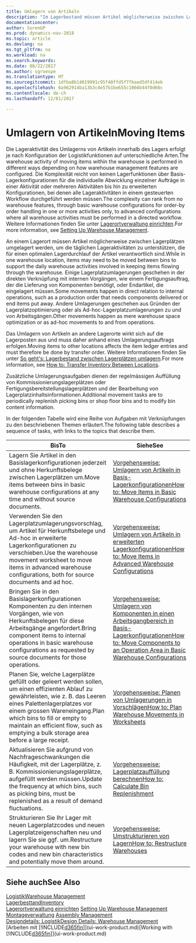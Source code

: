 ```yaml
---
title: Umlagern von Artikeln
description: "Im Lagerbestand müssen Artikel möglicherweise zwischen Lagerplätzen umgelagert werden, um die täglichen Lageraktivitäten zu unterstützen, die für einen optimalen Lagerdurchlauf der Artikel verantwortlich sind. Einige Lagerplatzumlagerungen geschehen in der direkten Verknüpfung mit internen Vorgängen, wie einem Fertigungsauftrag, der die Lieferung von Komponenten benötigt, oder Endartikel, die eingelagert müssen. Andere Umlagerungen geschehen aus Gründen der Lagerplatzoptimierung oder als Ad-hoc-Lagerplatzumlagerungen zu und von Arbeitsgängen."
documentationcenter: 
author: SorenGP
ms.prod: dynamics-nav-2018
ms.topic: article
ms.devlang: na
ms.tgt_pltfrm: na
ms.workload: na
ms.search.keywords: 
ms.date: 08/22/2017
ms.author: sgroespe
ms.translationtype: HT
ms.sourcegitcommit: 1dfba8b14019991c95f40ffd5f7fbaed5df414eb
ms.openlocfilehash: 6a962914ba13b3c4e57b1be655c1066b44f0d60c
ms.contentlocale: de-ch
ms.lasthandoff: 12/01/2017

---
```

# <a name="moving-items"></a><span data-ttu-id="6ba0e-105">Umlagern von Artikeln</span><span class="sxs-lookup"><span data-stu-id="6ba0e-105">Moving Items</span></span>
<span data-ttu-id="6ba0e-106">Die Lageraktivität des Umlagerns von Artikeln innerhalb des Lagers erfolgt je nach Konfiguration der Logistikfunktionen auf unterschiedliche Arten.</span><span class="sxs-lookup"><span data-stu-id="6ba0e-106">The warehouse activity of moving items within the warehouse is performed in different ways depending on how warehouse management features are configured.</span></span> <span data-ttu-id="6ba0e-107">Die Komplexität reicht von keinen Lagerfunktionen über Basis-Lagerkonfigurationen für die individuelle Abwicklung einzelner Aufträge in einer Aktivität oder mehreren Aktivitäten bis hin zu erweiterten Konfigurationen, bei denen alle Lageraktivitäten in einem gesteuerten Workflow durchgeführt werden müssen.</span><span class="sxs-lookup"><span data-stu-id="6ba0e-107">The complexity can rank from no warehouse features, through basic warehouse configurations for order-by order handling in one or more activities only, to advanced configurations where all warehouse activities must be performed in a directed workflow.</span></span> <span data-ttu-id="6ba0e-108">Weitere Informationen finden Sie unter [Lagerortverwaltung einrichten](warehouse-setup-warehouse.md).</span><span class="sxs-lookup"><span data-stu-id="6ba0e-108">For more information, see [Setting Up Warehouse Management](warehouse-setup-warehouse.md).</span></span>

<span data-ttu-id="6ba0e-109">An einem Lagerort müssen Artikel möglicherweise zwischen Lagerplätzen umgelagert werden, um die täglichen Lageraktivitäten zu unterstützen, die für einen optimalen Lagerdurchlauf der Artikel verantwortlich sind.</span><span class="sxs-lookup"><span data-stu-id="6ba0e-109">While in one warehouse location, items may need to be moved between bins to support the daily warehouse activities involved in keeping items flowing through the warehouse.</span></span> <span data-ttu-id="6ba0e-110">Einige Lagerplatzumlagerungen geschehen in der direkten Verknüpfung mit internen Vorgängen, wie einem Fertigungsauftrag, der die Lieferung von Komponenten benötigt, oder Endartikel, die eingelagert müssen.</span><span class="sxs-lookup"><span data-stu-id="6ba0e-110">Some movements happen in direct relation to internal operations, such as a production order that needs components delivered or end items put away.</span></span> <span data-ttu-id="6ba0e-111">Andere Umlagerungen geschehen aus Gründen der Lagerplatzoptimierung oder als Ad-hoc-Lagerplatzumlagerungen zu und von Arbeitsgängen.</span><span class="sxs-lookup"><span data-stu-id="6ba0e-111">Other movements happen as mere warehouse space optimization or as ad-hoc movements to and from operations.</span></span>

<span data-ttu-id="6ba0e-112">Das Umlagern von Artikeln an andere Lagerorte wirkt sich auf die Lagerposten aus und muss daher anhand eines Umlagerungsauftrags erfolgen.</span><span class="sxs-lookup"><span data-stu-id="6ba0e-112">Moving items to other locations affects the item ledger entries and must therefore be done by transfer order.</span></span> <span data-ttu-id="6ba0e-113">Weitere Informationen finden Sie unter [So geht's: Lagerbestand zwischen Lagerplätzen umlagern](inventory-how-transfer-between-locations.md).</span><span class="sxs-lookup"><span data-stu-id="6ba0e-113">For more information, see [How to: Transfer Inventory Between Locations](inventory-how-transfer-between-locations.md).</span></span>  

<span data-ttu-id="6ba0e-114">Zusätzliche Umlagerungsaufgaben dienen der regelmässigen Auffüllung von Kommissionierungslagerplätzen oder Fertigungsbereitstellungslagerplätzen und der Bearbeitung von Lagerplatzinhaltsinformationen.</span><span class="sxs-lookup"><span data-stu-id="6ba0e-114">Additional movement tasks are to periodically replenish picking bins or shop floor bins and to modify bin content information.</span></span>  

 <span data-ttu-id="6ba0e-115">In der folgenden Tabelle wird eine Reihe von Aufgaben mit Verknüpfungen zu den beschriebenen Themen erläutert.</span><span class="sxs-lookup"><span data-stu-id="6ba0e-115">The following table describes a sequence of tasks, with links to the topics that describe them.</span></span>   

|<span data-ttu-id="6ba0e-116">**Bis**</span><span class="sxs-lookup"><span data-stu-id="6ba0e-116">**To**</span></span>|<span data-ttu-id="6ba0e-117">**Siehe**</span><span class="sxs-lookup"><span data-stu-id="6ba0e-117">**See**</span></span>|  
|------------|-------------|  
|<span data-ttu-id="6ba0e-118">Lagern Sie Artikel in den Basislagerkonfigurationen jederzeit und ohne Herkunftsbelege zwischen Lagerplätzen um.</span><span class="sxs-lookup"><span data-stu-id="6ba0e-118">Move items between bins in basic warehouse configurations at any time and without source documents.</span></span>|[<span data-ttu-id="6ba0e-119">Vorgehensweise: Umlagern von Artikeln in Basis-Lagerkonfigurationen</span><span class="sxs-lookup"><span data-stu-id="6ba0e-119">How to: Move Items in Basic Warehouse Configurations</span></span>](warehouse-how-to-move-items-ad-hoc-in-basic-warehousing.md)|
|<span data-ttu-id="6ba0e-120">Verwenden Sie den Lagerplatzumlagerungsvorschlag, um Artikel für Herkunftsbelege und Ad-hoc in erweiterte Lagerkonfigurationen zu verschieben.</span><span class="sxs-lookup"><span data-stu-id="6ba0e-120">Use the warehouse movement worksheet to move items in advanced warehouse configurations, both for source documents and ad hoc.</span></span>|[<span data-ttu-id="6ba0e-121">Vorgehensweise: Umlagern von Artikeln in erweiterten Lagerkonfigurationen</span><span class="sxs-lookup"><span data-stu-id="6ba0e-121">How to: Move Items in Advanced Warehouse Configurations</span></span>](warehouse-how-to-move-items-in-advanced-warehousing.md)|  
|<span data-ttu-id="6ba0e-122">Bringen Sie in den Basislagerkonfigurationen Komponenten zu den internen Vorgängen, wie von Herkunftsbelegen für diese Arbeitsgänge angefordert.</span><span class="sxs-lookup"><span data-stu-id="6ba0e-122">Bring component items to internal operations in basic warehouse configurations as requested by source documents for those operations.</span></span>|[<span data-ttu-id="6ba0e-123">Vorgehensweise: Umlagern von Komponenten in einen Arbeitsgangbereich in Basis-Lagerkonfigurationen</span><span class="sxs-lookup"><span data-stu-id="6ba0e-123">How to: Move Components to an Operation Area in Basic Warehouse Configurations</span></span>](warehouse-how-to-move-components-to-an-operation-area-in-basic-warehousing.md)|
|<span data-ttu-id="6ba0e-124">Planen Sie, welche Lagerplätze gefüllt oder geleert werden sollen, um einen effizienten Ablauf zu gewährleisten, wie z. B. das Leeren eines Palettenlagerplatzes vor einem grossen Wareneingang.</span><span class="sxs-lookup"><span data-stu-id="6ba0e-124">Plan which bins to fill or empty to maintain an efficient flow, such as emptying a bulk storage area before a large receipt.</span></span>|[<span data-ttu-id="6ba0e-125">Vorgehensweise: Planen von Umlagerungen in Vorschlägen</span><span class="sxs-lookup"><span data-stu-id="6ba0e-125">How to: Plan Warehouse Movements in Worksheets</span></span>](warehouse-how-to-plan-warehouse-movements-in-worksheets.md)|
|<span data-ttu-id="6ba0e-126">Aktualisieren Sie aufgrund von Nachfrageschwankungen die Häufigkeit, mit der Lagerplätze, z. B. Kommissionierungslagerplätze, aufgefüllt werden müssen.</span><span class="sxs-lookup"><span data-stu-id="6ba0e-126">Update the frequency at which bins, such as picking bins, must be replenished as a result of demand fluctuations.</span></span>|[<span data-ttu-id="6ba0e-127">Vorgehensweise: Lagerplatzauffüllung berechnen</span><span class="sxs-lookup"><span data-stu-id="6ba0e-127">How to: Calculate Bin Replenishment</span></span>](warehouse-how-to-calculate-bin-replenishment.md)|
|<span data-ttu-id="6ba0e-128">Strukturieren Sie Ihr Lager mit neuen Lagerplatzcodes und neuen Lagerplatzeigenschaften neu und lagern Sie sie ggf. um.</span><span class="sxs-lookup"><span data-stu-id="6ba0e-128">Restructure your warehouse with new bin codes and new bin characteristics and potentially move them around.</span></span>|[<span data-ttu-id="6ba0e-129">Vorgehensweise: Umstrukturieren von Lagern</span><span class="sxs-lookup"><span data-stu-id="6ba0e-129">How to: Restructure Warehouses</span></span>](warehouse-how-to-restructure-warehouses.md)|  

## <a name="see-also"></a><span data-ttu-id="6ba0e-130">Siehe auch</span><span class="sxs-lookup"><span data-stu-id="6ba0e-130">See Also</span></span>  
[<span data-ttu-id="6ba0e-131">Logistik</span><span class="sxs-lookup"><span data-stu-id="6ba0e-131">Warehouse Management</span></span>](warehouse-manage-warehouse.md)  
[<span data-ttu-id="6ba0e-132">Lagerbesttand</span><span class="sxs-lookup"><span data-stu-id="6ba0e-132">Inventory</span></span>](inventory-manage-inventory.md)  
<span data-ttu-id="6ba0e-133">[Lagerortverwaltung einrichten](warehouse-setup-warehouse.md)   </span><span class="sxs-lookup"><span data-stu-id="6ba0e-133">[Setting Up Warehouse Management](warehouse-setup-warehouse.md)   </span></span>  
<span data-ttu-id="6ba0e-134">[Montageverwaltung](assembly-assemble-items.md)  </span><span class="sxs-lookup"><span data-stu-id="6ba0e-134">[Assembly Management](assembly-assemble-items.md)  </span></span>  
[<span data-ttu-id="6ba0e-135">Designdetails: Logistik</span><span class="sxs-lookup"><span data-stu-id="6ba0e-135">Design Details: Warehouse Management</span></span>](design-details-warehouse-management.md)  
<span data-ttu-id="6ba0e-136">[Arbeiten mit [!INCLUDE[d365fin](includes/d365fin_md.md)]](ui-work-product.md)</span><span class="sxs-lookup"><span data-stu-id="6ba0e-136">[Working with [!INCLUDE[d365fin](includes/d365fin_md.md)]](ui-work-product.md)</span></span>

